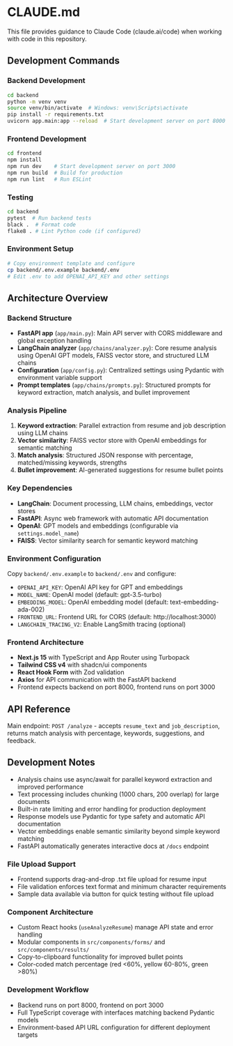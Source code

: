 # CLAUDE.md

This file provides guidance to Claude Code (claude.ai/code) when working with code in this repository.

## Development Commands

### Backend Development
```bash
cd backend
python -m venv venv
source venv/bin/activate  # Windows: venv\Scripts\activate
pip install -r requirements.txt
uvicorn app.main:app --reload  # Start development server on port 8000
```

### Frontend Development
```bash
cd frontend
npm install
npm run dev    # Start development server on port 3000
npm run build  # Build for production
npm run lint   # Run ESLint
```

### Testing
```bash
cd backend
pytest  # Run backend tests
black .  # Format code
flake8 . # Lint Python code (if configured)
```

### Environment Setup
```bash
# Copy environment template and configure
cp backend/.env.example backend/.env
# Edit .env to add OPENAI_API_KEY and other settings
```

## Architecture Overview

### Backend Structure
- **FastAPI app** (`app/main.py`): Main API server with CORS middleware and global exception handling
- **LangChain analyzer** (`app/chains/analyzer.py`): Core resume analysis using OpenAI GPT models, FAISS vector store, and structured LLM chains
- **Configuration** (`app/config.py`): Centralized settings using Pydantic with environment variable support
- **Prompt templates** (`app/chains/prompts.py`): Structured prompts for keyword extraction, match analysis, and bullet improvement

### Analysis Pipeline
1. **Keyword extraction**: Parallel extraction from resume and job description using LLM chains
2. **Vector similarity**: FAISS vector store with OpenAI embeddings for semantic matching
3. **Match analysis**: Structured JSON response with percentage, matched/missing keywords, strengths
4. **Bullet improvement**: AI-generated suggestions for resume bullet points

### Key Dependencies
- **LangChain**: Document processing, LLM chains, embeddings, vector stores
- **FastAPI**: Async web framework with automatic API documentation
- **OpenAI**: GPT models and embeddings (configurable via `settings.model_name`)
- **FAISS**: Vector similarity search for semantic keyword matching

### Environment Configuration
Copy `backend/.env.example` to `backend/.env` and configure:
- `OPENAI_API_KEY`: OpenAI API key for GPT and embeddings
- `MODEL_NAME`: OpenAI model (default: gpt-3.5-turbo)
- `EMBEDDING_MODEL`: OpenAI embedding model (default: text-embedding-ada-002)
- `FRONTEND_URL`: Frontend URL for CORS (default: http://localhost:3000)
- `LANGCHAIN_TRACING_V2`: Enable LangSmith tracing (optional)

### Frontend Architecture
- **Next.js 15** with TypeScript and App Router using Turbopack
- **Tailwind CSS v4** with shadcn/ui components
- **React Hook Form** with Zod validation
- **Axios** for API communication with the FastAPI backend
- Frontend expects backend on port 8000, frontend runs on port 3000

## API Reference

Main endpoint: `POST /analyze` - accepts `resume_text` and `job_description`, returns match analysis with percentage, keywords, suggestions, and feedback.

## Development Notes

- Analysis chains use async/await for parallel keyword extraction and improved performance
- Text processing includes chunking (1000 chars, 200 overlap) for large documents
- Built-in rate limiting and error handling for production deployment
- Response models use Pydantic for type safety and automatic API documentation
- Vector embeddings enable semantic similarity beyond simple keyword matching
- FastAPI automatically generates interactive docs at `/docs` endpoint

### File Upload Support
- Frontend supports drag-and-drop .txt file upload for resume input
- File validation enforces text format and minimum character requirements
- Sample data available via button for quick testing without file upload

### Component Architecture
- Custom React hooks (`useAnalyzeResume`) manage API state and error handling
- Modular components in `src/components/forms/` and `src/components/results/`
- Copy-to-clipboard functionality for improved bullet points
- Color-coded match percentage (red <60%, yellow 60-80%, green >80%)

### Development Workflow
- Backend runs on port 8000, frontend on port 3000
- Full TypeScript coverage with interfaces matching backend Pydantic models
- Environment-based API URL configuration for different deployment targets